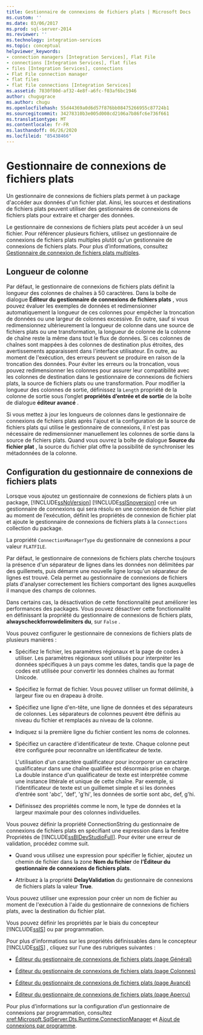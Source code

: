 ```yaml
---
title: Gestionnaire de connexions de fichiers plats | Microsoft Docs
ms.custom: ''
ms.date: 03/06/2017
ms.prod: sql-server-2014
ms.reviewer: ''
ms.technology: integration-services
ms.topic: conceptual
helpviewer_keywords:
- connection managers [Integration Services], Flat File
- connections [Integration Services], flat files
- files [Integration Services], connections
- Flat File connection manager
- flat files
- flat file connections [Integration Services]
ms.assetid: 7830f80d-af32-4e8f-a6fc-f03af6bc1946
author: chugugrace
ms.author: chugu
ms.openlocfilehash: 55d44369a0d6d57f876bb08475266955c87724b1
ms.sourcegitcommit: 34278310b3e005d008cd2106a7b86fc6e736f661
ms.translationtype: MT
ms.contentlocale: fr-FR
ms.lasthandoff: 06/26/2020
ms.locfileid: "85438466"
---
```

# <a name="flat-file-connection-manager"></a>Gestionnaire de connexions de fichiers plats
  Un gestionnaire de connexions de fichiers plats permet à un package d'accéder aux données d'un fichier plat. Ainsi, les sources et destinations de fichiers plats peuvent utiliser des gestionnaires de connexions de fichiers plats pour extraire et charger des données.  
  
 Le gestionnaire de connexions de fichiers plats peut accéder à un seul fichier. Pour référencer plusieurs fichiers, utilisez un gestionnaire de connexions de fichiers plats multiples plutôt qu'un gestionnaire de connexions de fichiers plats. Pour plus d’informations, consultez [Gestionnaire de connexion de fichiers plats multiples](multiple-flat-files-connection-manager.md).  
  
## <a name="column-length"></a>Longueur de colonne  
 Par défaut, le gestionnaire de connexions de fichiers plats définit la longueur des colonnes de chaînes à 50 caractères. Dans la boîte de dialogue **Éditeur du gestionnaire de connexions de fichiers plats** , vous pouvez évaluer les exemples de données et redimensionner automatiquement la longueur de ces colonnes pour empêcher la troncation de données ou une largeur de colonnes excessive. En outre, sauf si vous redimensionnez ultérieurement la longueur de colonne dans une source de fichiers plats ou une transformation, la longueur de colonne de la colonne de chaîne reste la même dans tout le flux de données. Si ces colonnes de chaînes sont mappées à des colonnes de destination plus étroites, des avertissements apparaissent dans l'interface utilisateur. En outre, au moment de l'exécution, des erreurs peuvent se produire en raison de la troncation des données. Pour éviter les erreurs ou la troncation, vous pouvez redimensionner les colonnes pour assurer leur compatibilité avec les colonnes de destination dans le gestionnaire de connexions de fichiers plats, la source de fichiers plats ou une transformation. Pour modifier la longueur des colonnes de sortie, définissez la `Length` propriété de la colonne de sortie sous l’onglet **propriétés d’entrée et de sortie** de la boîte de dialogue **éditeur avancé** .  
  
 Si vous mettez à jour les longueurs de colonnes dans le gestionnaire de connexions de fichiers plats après l'ajout et la configuration de la source de fichiers plats qui utilise le gestionnaire de connexions, il n'est pas nécessaire de redimensionner manuellement les colonnes de sortie dans la source de fichiers plats. Quand vous ouvrez la boîte de dialogue **Source du fichier plat** , la source du fichier plat offre la possibilité de synchroniser les métadonnées de la colonne.  
  
## <a name="configuration-of-the-flat-file-connection-manager"></a>Configuration du gestionnaire de connexions de fichiers plats  
 Lorsque vous ajoutez un gestionnaire de connexions de fichiers plats à un package, [!INCLUDE[ssNoVersion](../../includes/ssnoversion-md.md)] [!INCLUDE[ssISnoversion](../../includes/ssisnoversion-md.md)] crée un gestionnaire de connexions qui sera résolu en une connexion de fichier plat au moment de l’exécution, définit les propriétés de connexion de fichier plat et ajoute le gestionnaire de connexions de fichiers plats à la `Connections` collection du package.  
  
 La propriété `ConnectionManagerType` du gestionnaire de connexions a pour valeur `FLATFILE`.  
  
 Par défaut, le gestionnaire de connexions de fichiers plats cherche toujours la présence d'un séparateur de lignes dans les données non délimitées par des guillemets, puis démarre une nouvelle ligne lorsqu'un séparateur de lignes est trouvé. Cela permet au gestionnaire de connexions de fichiers plats d'analyser correctement les fichiers comportant des lignes auxquelles il manque des champs de colonnes.  
  
 Dans certains cas, la désactivation de cette fonctionnalité peut améliorer les performances des packages. Vous pouvez désactiver cette fonctionnalité en définissant la propriété du gestionnaire de connexions de fichiers plats, **alwayscheckforrowdelimiters du**, sur `False` .  
  
 Vous pouvez configurer le gestionnaire de connexions de fichiers plats de plusieurs manières :  
  
-   Spécifiez le fichier, les paramètres régionaux et la page de codes à utiliser. Les paramètres régionaux sont utilisés pour interpréter les données spécifiques à un pays comme les dates, tandis que la page de codes est utilisée pour convertir les données chaînes au format Unicode.  
  
-   Spécifiez le format de fichier. Vous pouvez utiliser un format délimité, à largeur fixe ou en drapeau à droite.  
  
-   Spécifiez une ligne d'en-tête, une ligne de données et des séparateurs de colonnes. Les séparateurs de colonnes peuvent être définis au niveau du fichier et remplacés au niveau de la colonne.  
  
-   Indiquez si la première ligne du fichier contient les noms de colonnes.  
  
-   Spécifiez un caractère d'identificateur de texte. Chaque colonne peut être configurée pour reconnaître un identificateur de texte.  
  
     L'utilisation d'un caractère qualificateur pour incorporer un caractère qualificateur dans une chaîne qualifiée est désormais prise en charge. La double instance d'un qualificateur de texte est interprétée comme une instance littérale et unique de cette chaîne. Par exemple, si l’identificateur de texte est un guillemet simple et si les données d’entrée sont 'abc', 'def', 'g'hi', les données de sortie sont abc, def, g'hi.  
  
-   Définissez des propriétés comme le nom, le type de données et la largeur maximale pour des colonnes individuelles.  
  
 Vous pouvez définir la propriété ConnectionString du gestionnaire de connexions de fichiers plats en spécifiant une expression dans la fenêtre Propriétés de [!INCLUDE[ssBIDevStudioFull](../../includes/ssbidevstudiofull-md.md)]. Pour éviter une erreur de validation, procédez comme suit.  
  
-   Quand vous utilisez une expression pour spécifier le fichier, ajoutez un chemin de fichier dans la zone **Nom du fichier** de **l’Éditeur du gestionnaire de connexions de fichiers plats**.  
  
-   Attribuez à la propriété **DelayValidation** du gestionnaire de connexions de fichiers plats la valeur **True**.  
  
 Vous pouvez utiliser une expression pour créer un nom de fichier au moment de l'exécution à l'aide du gestionnaire de connexions de fichiers plats, avec la destination du fichier plat.  
  
 Vous pouvez définir les propriétés par le biais du concepteur [!INCLUDE[ssIS](../../includes/ssis-md.md)] ou par programmation.  
  
 Pour plus d'informations sur les propriétés définissables dans le concepteur [!INCLUDE[ssIS](../../includes/ssis-md.md)] , cliquez sur l'une des rubriques suivantes :  
  
-   [Éditeur du gestionnaire de connexions de fichiers plats &#40;page Général&#41;](../general-page-of-integration-services-designers-options.md)  
  
-   [Éditeur du gestionnaire de connexions de fichiers plats &#40;page Colonnes&#41;](../flat-file-connection-manager-editor-columns-page.md)  
  
-   [Éditeur du gestionnaire de connexions de fichiers plats &#40;page Avancé&#41;](../flat-file-connection-manager-editor-advanced-page.md)  
  
-   [Éditeur du gestionnaire de connexions de fichiers plats &#40;page Aperçu&#41;](../flat-file-connection-manager-editor-preview-page.md)  
  
 Pour plus d’informations sur la configuration d’un gestionnaire de connexions par programmation, consultez <xref:Microsoft.SqlServer.Dts.Runtime.ConnectionManager> et [Ajout de connexions par programme](../building-packages-programmatically/adding-connections-programmatically.md).  
  
  
